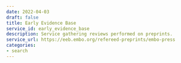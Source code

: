 ```yaml
---
date: 2022-04-03
draft: false
title: Early Evidence Base
service_id: early_evidence_base
description: Service gathering reviews performed on preprints.
service_url: https://eeb.embo.org/refereed-preprints/embo-press
categories:
- search
---
```



